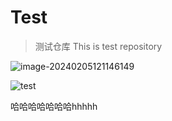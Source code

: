 # Test
> 测试仓库 This is test repository

![image-20240205121146149](https://img.ygxb.net/i/2024/02/05/65c06003e3366.webp)

![test](https://pica.zhimg.com/80/e693aa537b365c99fc47cc97694ae4c3_720w.webp)

哈哈哈哈哈哈哈hhhhh
